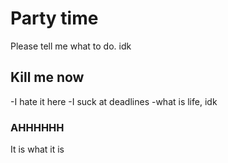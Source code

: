 # Party time

Please tell me what to do. idk
## Kill me now
-I hate it here
-I suck at deadlines
-what is life, idk

### AHHHHHH
It is what it is

